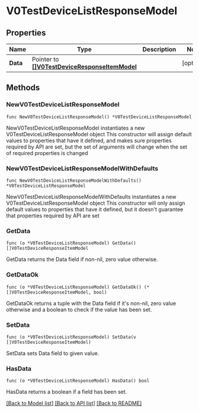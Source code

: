 # V0TestDeviceListResponseModel

## Properties

Name | Type | Description | Notes
------------ | ------------- | ------------- | -------------
**Data** | Pointer to [**[]V0TestDeviceResponseItemModel**](V0TestDeviceResponseItemModel.md) |  | [optional] 

## Methods

### NewV0TestDeviceListResponseModel

`func NewV0TestDeviceListResponseModel() *V0TestDeviceListResponseModel`

NewV0TestDeviceListResponseModel instantiates a new V0TestDeviceListResponseModel object
This constructor will assign default values to properties that have it defined,
and makes sure properties required by API are set, but the set of arguments
will change when the set of required properties is changed

### NewV0TestDeviceListResponseModelWithDefaults

`func NewV0TestDeviceListResponseModelWithDefaults() *V0TestDeviceListResponseModel`

NewV0TestDeviceListResponseModelWithDefaults instantiates a new V0TestDeviceListResponseModel object
This constructor will only assign default values to properties that have it defined,
but it doesn't guarantee that properties required by API are set

### GetData

`func (o *V0TestDeviceListResponseModel) GetData() []V0TestDeviceResponseItemModel`

GetData returns the Data field if non-nil, zero value otherwise.

### GetDataOk

`func (o *V0TestDeviceListResponseModel) GetDataOk() (*[]V0TestDeviceResponseItemModel, bool)`

GetDataOk returns a tuple with the Data field if it's non-nil, zero value otherwise
and a boolean to check if the value has been set.

### SetData

`func (o *V0TestDeviceListResponseModel) SetData(v []V0TestDeviceResponseItemModel)`

SetData sets Data field to given value.

### HasData

`func (o *V0TestDeviceListResponseModel) HasData() bool`

HasData returns a boolean if a field has been set.


[[Back to Model list]](../README.md#documentation-for-models) [[Back to API list]](../README.md#documentation-for-api-endpoints) [[Back to README]](../README.md)



